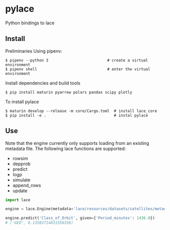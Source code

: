 # pylace

Python bindings to lace

## Install

Preliminaries Using pipenv:

```console
$ pipenv --python 3                          # create a virtual environment
$ pipenv shell                               # enter the virtual environment
```

Install dependencies and build tools

```console 
$ pip install maturin pyarrow polars pandas scipy plotly
```

To install pylace

```console
$ maturin develop --release -m core/Cargo.toml  # install lace_core
$ pip install -e .                              # instal pylace
```

## Use

Note that the engine currently only supports loading from an existing metadata
file. The following lace functions are supported:

- rowsim
- depprob
- predict
- logp
- simulate
- append_rows
- update

```python
import lace

engine = lace.Engine(metadata='lace/resources/datasets/satellites/metadata.lace')

engine.predict('Class_of_Orbit', given={'Period_minutes': 1436.0})
# ('GEO', 0.13583714831550336)
```
